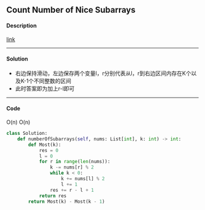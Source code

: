 ## Count Number of Nice Subarrays

#### Description

[link](https://leetcode.com/problems/count-number-of-nice-subarrays/)

---

#### Solution

- 右边保持滑动，左边保存两个变量l，r分别代表从l，r到右边区间内存在K个以及K-1个不同整数的区间
- 此时答案即为加上r-l即可 

---

#### Code

O(n)
O(n)

```python
class Solution:
    def numberOfSubarrays(self, nums: List[int], k: int) -> int:
        def Most(k):
            res = 0
            l = 0
            for r in range(len(nums)):
                k -= nums[r] % 2
                while k < 0:
                    k += nums[l] % 2
                    l += 1
                res += r - l + 1
            return res
        return Most(k) - Most(k - 1)
```